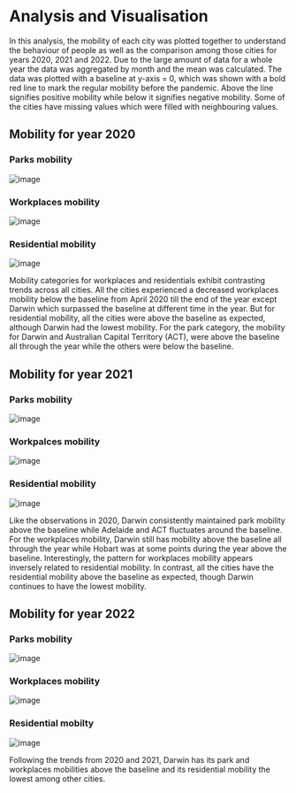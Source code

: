 # Analysis and Visualisation
In this analysis, the mobility of each city was plotted together to understand the behaviour of 
people as well as the comparison among those cities for years 2020, 2021 and 2022. Due to
the large amount of data for a whole year the data was aggregated by month and the mean 
was calculated. The data was plotted with a baseline at y-axis = 0, which was shown with a 
bold red line to mark the regular mobility before the pandemic. Above the line signifies 
positive mobility while below it signifies negative mobility. Some of the cities have missing 
values which were filled with neighbouring values.

## Mobility for year 2020

### Parks mobility
![image](https://github.com/favouritemary/Google-mobility-Analysis-/assets/88316368/55a8c3a3-1d80-4064-8921-15847f8c0e6b)

### Workplaces mobility
![image](https://github.com/favouritemary/Google-mobility-Analysis-/assets/88316368/85934a5a-bf97-4a5b-a60f-d7ba73646659)

### Residential mobility
![image](https://github.com/favouritemary/Google-mobility-Analysis-/assets/88316368/55d04e90-45cf-4bcb-b686-7d5e4ec5587c)

Mobility categories for workplaces and residentials exhibit contrasting trends across all cities. All the cities experienced a decreased workplaces mobility below the 
baseline from April 2020 till the end of the year except Darwin which surpassed the baseline at different time in the year. But for residential mobility, all the cities were above the baseline 
as expected, although Darwin had the lowest mobility. For the park category, the mobility for Darwin and Australian Capital Territory (ACT), were above the baseline all through the year while the others were below the baseline.


## Mobility for year 2021
### Parks mobility
![image](https://github.com/favouritemary/Google-mobility-Analysis-/assets/88316368/66cf8e22-04e8-4110-9fc2-32e8b64698cd)

### Workpalces mobility
![image](https://github.com/favouritemary/Google-mobility-Analysis-/assets/88316368/d7265973-cb67-4bf5-b607-1b3c57fbb6f1)

### Residential mobility
![image](https://github.com/favouritemary/Google-mobility-Analysis-/assets/88316368/25239d86-12b0-49d3-945d-80fc1913726d)

Like the observations in 2020, Darwin consistently maintained park mobility above the baseline while Adelaide and ACT fluctuates around the baseline. For 
the workplaces mobility, Darwin still has mobility above the baseline all through the year while Hobart was at some points during the year above the baseline. Interestingly, the pattern for 
workplaces mobility appears inversely related to residential mobility. In contrast, all the cities have the residential mobility above the baseline as expected, though 
Darwin continues to have the lowest mobility.

## Mobility for year 2022
### Parks mobility
![image](https://github.com/favouritemary/Google-mobility-Analysis-/assets/88316368/904af9c4-9621-4698-929e-71af87ea71f1)

### Workplaces mobility
![image](https://github.com/favouritemary/Google-mobility-Analysis-/assets/88316368/94e50473-a70a-404a-b2ad-3872cafa7c48)

### Residential mobilty
![image](https://github.com/favouritemary/Google-mobility-Analysis-/assets/88316368/bef46382-07a7-485d-8231-93a09ff81092)

Following the trends from 2020 and 2021, Darwin has its park and workplaces mobilities above the baseline and its residential mobility the 
lowest among other cities.

